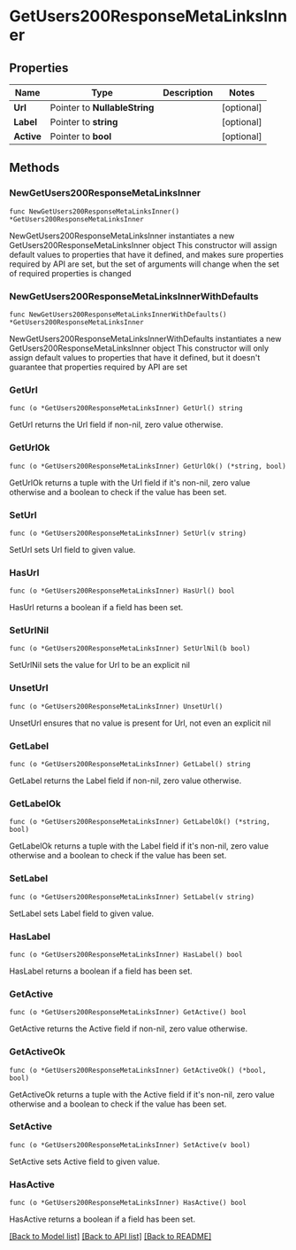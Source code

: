 # GetUsers200ResponseMetaLinksInner

## Properties

Name | Type | Description | Notes
------------ | ------------- | ------------- | -------------
**Url** | Pointer to **NullableString** |  | [optional] 
**Label** | Pointer to **string** |  | [optional] 
**Active** | Pointer to **bool** |  | [optional] 

## Methods

### NewGetUsers200ResponseMetaLinksInner

`func NewGetUsers200ResponseMetaLinksInner() *GetUsers200ResponseMetaLinksInner`

NewGetUsers200ResponseMetaLinksInner instantiates a new GetUsers200ResponseMetaLinksInner object
This constructor will assign default values to properties that have it defined,
and makes sure properties required by API are set, but the set of arguments
will change when the set of required properties is changed

### NewGetUsers200ResponseMetaLinksInnerWithDefaults

`func NewGetUsers200ResponseMetaLinksInnerWithDefaults() *GetUsers200ResponseMetaLinksInner`

NewGetUsers200ResponseMetaLinksInnerWithDefaults instantiates a new GetUsers200ResponseMetaLinksInner object
This constructor will only assign default values to properties that have it defined,
but it doesn't guarantee that properties required by API are set

### GetUrl

`func (o *GetUsers200ResponseMetaLinksInner) GetUrl() string`

GetUrl returns the Url field if non-nil, zero value otherwise.

### GetUrlOk

`func (o *GetUsers200ResponseMetaLinksInner) GetUrlOk() (*string, bool)`

GetUrlOk returns a tuple with the Url field if it's non-nil, zero value otherwise
and a boolean to check if the value has been set.

### SetUrl

`func (o *GetUsers200ResponseMetaLinksInner) SetUrl(v string)`

SetUrl sets Url field to given value.

### HasUrl

`func (o *GetUsers200ResponseMetaLinksInner) HasUrl() bool`

HasUrl returns a boolean if a field has been set.

### SetUrlNil

`func (o *GetUsers200ResponseMetaLinksInner) SetUrlNil(b bool)`

 SetUrlNil sets the value for Url to be an explicit nil

### UnsetUrl
`func (o *GetUsers200ResponseMetaLinksInner) UnsetUrl()`

UnsetUrl ensures that no value is present for Url, not even an explicit nil
### GetLabel

`func (o *GetUsers200ResponseMetaLinksInner) GetLabel() string`

GetLabel returns the Label field if non-nil, zero value otherwise.

### GetLabelOk

`func (o *GetUsers200ResponseMetaLinksInner) GetLabelOk() (*string, bool)`

GetLabelOk returns a tuple with the Label field if it's non-nil, zero value otherwise
and a boolean to check if the value has been set.

### SetLabel

`func (o *GetUsers200ResponseMetaLinksInner) SetLabel(v string)`

SetLabel sets Label field to given value.

### HasLabel

`func (o *GetUsers200ResponseMetaLinksInner) HasLabel() bool`

HasLabel returns a boolean if a field has been set.

### GetActive

`func (o *GetUsers200ResponseMetaLinksInner) GetActive() bool`

GetActive returns the Active field if non-nil, zero value otherwise.

### GetActiveOk

`func (o *GetUsers200ResponseMetaLinksInner) GetActiveOk() (*bool, bool)`

GetActiveOk returns a tuple with the Active field if it's non-nil, zero value otherwise
and a boolean to check if the value has been set.

### SetActive

`func (o *GetUsers200ResponseMetaLinksInner) SetActive(v bool)`

SetActive sets Active field to given value.

### HasActive

`func (o *GetUsers200ResponseMetaLinksInner) HasActive() bool`

HasActive returns a boolean if a field has been set.


[[Back to Model list]](../README.md#documentation-for-models) [[Back to API list]](../README.md#documentation-for-api-endpoints) [[Back to README]](../README.md)


